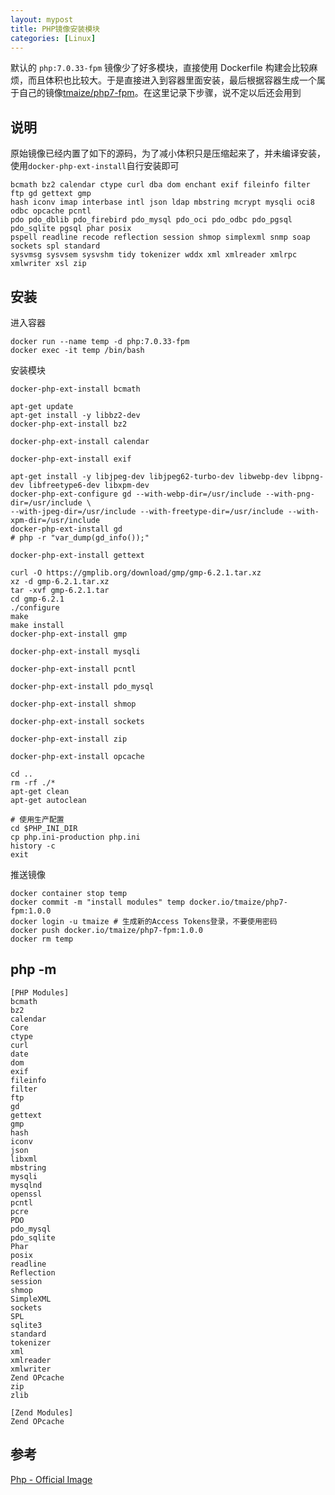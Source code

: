 ```yaml
---
layout: mypost
title: PHP镜像安装模块
categories: [Linux]
---
```


默认的 `php:7.0.33-fpm` 镜像少了好多模块，直接使用 Dockerfile 构建会比较麻烦，而且体积也比较大。于是直接进入到容器里面安装，最后根据容器生成一个属于自己的镜像[tmaize/php7-fpm](https://hub.docker.com/r/tmaize/php7-fpm)。在这里记录下步骤，说不定以后还会用到

## 说明

原始镜像已经内置了如下的源码，为了减小体积只是压缩起来了，并未编译安装，使用`docker-php-ext-install`自行安装即可

```
bcmath bz2 calendar ctype curl dba dom enchant exif fileinfo filter ftp gd gettext gmp
hash iconv imap interbase intl json ldap mbstring mcrypt mysqli oci8 odbc opcache pcntl
pdo pdo_dblib pdo_firebird pdo_mysql pdo_oci pdo_odbc pdo_pgsql pdo_sqlite pgsql phar posix
pspell readline recode reflection session shmop simplexml snmp soap sockets spl standard
sysvmsg sysvsem sysvshm tidy tokenizer wddx xml xmlreader xmlrpc xmlwriter xsl zip
```

## 安装

进入容器

```
docker run --name temp -d php:7.0.33-fpm
docker exec -it temp /bin/bash
```

安装模块

```
docker-php-ext-install bcmath

apt-get update
apt-get install -y libbz2-dev
docker-php-ext-install bz2

docker-php-ext-install calendar

docker-php-ext-install exif

apt-get install -y libjpeg-dev libjpeg62-turbo-dev libwebp-dev libpng-dev libfreetype6-dev libxpm-dev
docker-php-ext-configure gd --with-webp-dir=/usr/include --with-png-dir=/usr/include \
--with-jpeg-dir=/usr/include --with-freetype-dir=/usr/include --with-xpm-dir=/usr/include
docker-php-ext-install gd
# php -r "var_dump(gd_info());"

docker-php-ext-install gettext

curl -O https://gmplib.org/download/gmp/gmp-6.2.1.tar.xz
xz -d gmp-6.2.1.tar.xz
tar -xvf gmp-6.2.1.tar
cd gmp-6.2.1
./configure
make
make install
docker-php-ext-install gmp

docker-php-ext-install mysqli

docker-php-ext-install pcntl

docker-php-ext-install pdo_mysql

docker-php-ext-install shmop

docker-php-ext-install sockets

docker-php-ext-install zip

docker-php-ext-install opcache

cd ..
rm -rf ./*
apt-get clean
apt-get autoclean

# 使用生产配置
cd $PHP_INI_DIR
cp php.ini-production php.ini
history -c
exit
```

推送镜像

```
docker container stop temp
docker commit -m "install modules" temp docker.io/tmaize/php7-fpm:1.0.0
docker login -u tmaize # 生成新的Access Tokens登录，不要使用密码
docker push docker.io/tmaize/php7-fpm:1.0.0
docker rm temp
```

## php -m

```
[PHP Modules]
bcmath
bz2
calendar
Core
ctype
curl
date
dom
exif
fileinfo
filter
ftp
gd
gettext
gmp
hash
iconv
json
libxml
mbstring
mysqli
mysqlnd
openssl
pcntl
pcre
PDO
pdo_mysql
pdo_sqlite
Phar
posix
readline
Reflection
session
shmop
SimpleXML
sockets
SPL
sqlite3
standard
tokenizer
xml
xmlreader
xmlwriter
Zend OPcache
zip
zlib

[Zend Modules]
Zend OPcache
```

## 参考

[Php - Official Image](https://hub.docker.com/_/php)
